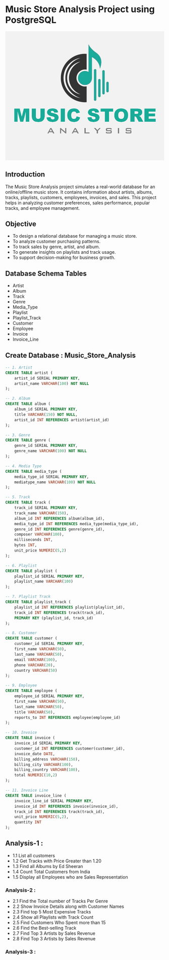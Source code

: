 # Music Store Analysis Project using PostgreSQL
![Music Store Logo](https://github.com/KumarBoste/Music_Store_Analysis_Project/blob/main/LOGO.png)


## Introduction
The Music Store Analysis project simulates a real-world database for an online/offline music store.
It contains information about artists, albums, tracks, playlists, customers, employees, invoices, and sales.
This project helps in analyzing customer preferences, sales performance, popular tracks, and employee management.

## Objective
- To design a relational database for managing a music store.
- To analyze customer purchasing patterns.
- To track sales by genre, artist, and album.
- To generate insights on playlists and track usage.
- To support decision-making for business growth.

## Database Schema Tables
- Artist
- Album
- Track
- Genre
- Media_Type
- Playlist
- Playlist_Track
- Customer
- Employee
- Invoice
- Invoice_Line

## Create Database : Music_Store_Analysis

```sql
-- 1. Artist
CREATE TABLE artist (
    artist_id SERIAL PRIMARY KEY,
    artist_name VARCHAR(100) NOT NULL
);
```
```sql
-- 2. Album
CREATE TABLE album (
    album_id SERIAL PRIMARY KEY,
    title VARCHAR(150) NOT NULL,
    artist_id INT REFERENCES artist(artist_id)
);
```
```sql
-- 3. Genre
CREATE TABLE genre (
    genre_id SERIAL PRIMARY KEY,
    genre_name VARCHAR(100) NOT NULL
);
```
```sql
-- 4. Media Type
CREATE TABLE media_type (
    media_type_id SERIAL PRIMARY KEY,
    mediatype_name VARCHAR(100) NOT NULL
);
```
```sql
-- 5. Track
CREATE TABLE track (
    track_id SERIAL PRIMARY KEY,
    track_name VARCHAR(150),
    album_id INT REFERENCES album(album_id),
    media_type_id INT REFERENCES media_type(media_type_id),
    genre_id INT REFERENCES genre(genre_id),
    composer VARCHAR(100),
    milliseconds INT,
    bytes INT,
    unit_price NUMERIC(5,2)
);
```
```sql
-- 6. Playlist
CREATE TABLE playlist (
    playlist_id SERIAL PRIMARY KEY,
    playlist_name VARCHAR(100)
);
```
```sql
-- 7. Playlist Track
CREATE TABLE playlist_track (
    playlist_id INT REFERENCES playlist(playlist_id),
    track_id INT REFERENCES track(track_id),
    PRIMARY KEY (playlist_id, track_id)
);
```
```sql
-- 8. Customer
CREATE TABLE customer (
    customer_id SERIAL PRIMARY KEY,
    first_name VARCHAR(50),
    last_name VARCHAR(50),
    email VARCHAR(100),
    phone VARCHAR(20),
    country VARCHAR(50)
);
```
```sql
-- 9. Employee
CREATE TABLE employee (
    employee_id SERIAL PRIMARY KEY,
    first_name VARCHAR(50),
    last_name VARCHAR(50),
    title VARCHAR(50),
    reports_to INT REFERENCES employee(employee_id)
);
```
```sql
-- 10. Invoice
CREATE TABLE invoice (
    invoice_id SERIAL PRIMARY KEY,
    customer_id INT REFERENCES customer(customer_id),
    invoice_date DATE,
    billing_address VARCHAR(150),
    billing_city VARCHAR(100),
    billing_country VARCHAR(100),
    total NUMERIC(10,2)
);
```
```sql
-- 11. Invoice Line
CREATE TABLE invoice_line (
    invoice_line_id SERIAL PRIMARY KEY,
    invoice_id INT REFERENCES invoice(invoice_id),
    track_id INT REFERENCES track(track_id),
    unit_price NUMERIC(5,2),
    quantity INT
);
```
## Analysis-1 :
- 1.1 List all customers
- 1.2 Get Tracks with Price Greater than 1.20
- 1.3 Find all Albums by Ed Sheeran 
- 1.4 Count Total Customers from India 
- 1.5 Display all Employees who are Sales Representation
  
### Analysis-2 :
- 2.1 Find the Total number of Tracks Per Genre
- 2.2 Show Invoice Details along with Customer Names
- 2.3 Find top 5 Most Expensive Tracks 
- 2.4 Show all Playlists with Track Count 
- 2.5 Find Customers Who Spent more than 15 
- 2.6 Find the Best-selling Track
- 2.7 Find Top 3 Artists by Sales Revenue 
- 2.8 Find Top 3 Artists by Sales Revenue

### Analysis-3 :
